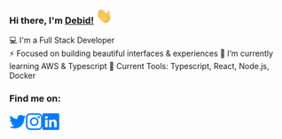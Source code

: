 ### Hi there, I'm [Debid!]() <img src="https://raw.githubusercontent.com/TheDebid/TheDebid/master/assets/hi.gif" width="30px" />
:computer:  I'm a Full Stack Developer     
:zap:  Focused on building beautiful interfaces & experiences 
🌱 I’m currently learning AWS & Typescript
:wrench: Current Tools: Typescript, React, Node.js, Docker

### Find me on:

<a href="https://twitter.com/TheDebid" target="_blank">
  <img align="left" alt="Debid Magar | Twitter" width="30px" src="https://raw.githubusercontent.com/TheDebid/TheDebid/f6ab07a24b3010c21c3c4bdcab81741f590e1323/assets/twitter.svg" />
</a>
<a href="https://www.instagram.com/TheDebid" target="_blank"><img  align="left" alt="Debid Magar | Instagram" src="https://raw.githubusercontent.com/TheDebid/TheDebid/f6ab07a24b3010c21c3c4bdcab81741f590e1323/assets/instagram.svg" alt="Instagram" width="30"></a>
<a href="https://www.linkedin.com/in/TheDebid/" target="_blank"><img align="left" alt="Debid Magar | LinkedIn" src="https://raw.githubusercontent.com/TheDebid/TheDebid/f6ab07a24b3010c21c3c4bdcab81741f590e1323/assets/linkedin.svg" alt="LinkedIn" width="30"></a>
